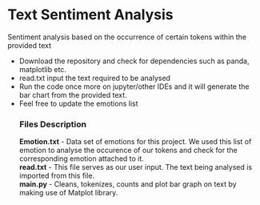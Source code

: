 # Text Sentiment Analysis
Sentiment analysis based on the occurrence of certain tokens within the provided text
<ul>
<li>Download the repository and check for dependencies such as panda, matplotlib etc.
<li>read.txt input the text required to be analysed
<li> Run the code once more on jupyter/other IDEs and it will generate the bar chart from the provided text. 
<li> Feel free to update the emotions list <br>

<h3>Files Description</h3>
<b>Emotion.txt</b> - Data set of emotions for this project. We used this list of emotion to analyse the occurence of our tokens and check for the corresponding emotion attached to it. <br>
  <b>read.txt</b> - This file serves as our user input. The text being analysed is imported from this file. <br>
<b>main.py</b> - Cleans, tokenizes, counts and plot bar graph on text by making use of Matplot library. <br>
